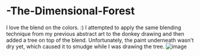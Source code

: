 # -The-Dimensional-Forest
I love the blend on the colors. :)
I attempted to apply the same blending technique from my previous abstract art to the donkey drawing and then added a tree on top of the blend. Unfortunately, the paint underneath wasn't dry yet, which caused it to smudge while I was drawing the tree.
![image](https://github.com/user-attachments/assets/9d8d8f92-b6d1-48d8-9c5a-c4281180be18)
